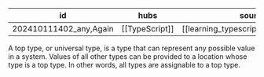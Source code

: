 
| id                     | hubs           | source                               |
| ---------------------- | -------------- | ------------------------------------ |
| 202410111402_any,Again | [[TypeScript]] | [[learning_typescript.pdf#page=151]] |
A top type, or universal type, is a type that can represent any possible value in a system. Values of all other types can be provided to a location whose type is a top type. In other words, all types are assignable to a top type.
